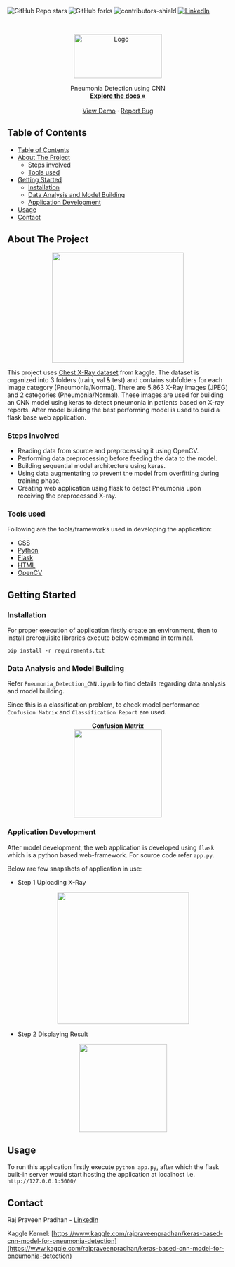 ![GitHub Repo stars](https://img.shields.io/github/stars/rppradhan08/pneumonia-detection)
![GitHub forks](https://img.shields.io/github/forks/rppradhan08/pneumonia-detection?color=green)
![contributors-shield](https://img.shields.io/github/contributors/rppradhan08/pneumonia-detection)
[![LinkedIn][linkedin-shield]](https://in.linkedin.com/in/raj-praveen-pradhan-306625101)

[linkedin-shield]: https://img.shields.io/badge/-LinkedIn-black.svg?style=flat-square&logo=linkedin&colorB=555

<!-- PROJECT LOGO -->
<br />
<p align="center">
  <a href="https://github.com/rppradhan08/pneumonia-detection">
    <img src="https://raw.githubusercontent.com/rppradhan08/pneumonia-detection/master/images/logo.PNG" alt="Logo" width="200px" height="100px">
  </a>

  <p align="center">
    Pneumonia Detection using CNN
    <br />
    <a href="https://github.com/rppradhan08/pneumonia-detection"><strong>Explore the docs »</strong></a>
    <br />
    <br />
    <a href="https://github.com/rppradhan08/pneumonia-detection">View Demo</a>
    ·
    <a href="https://github.com/rppradhan08/pneumonia-detection/issues">Report Bug</a>
  </p>
</p>

<!-- TABLE OF CONTENTS -->

## Table of Contents

- [Table of Contents](#table-of-contents)
- [About The Project](#about-the-project)
  - [Steps involved](#steps-involved)
  - [Tools used](#tools-used)
- [Getting Started](#getting-started)
  - [Installation](#installation)
  - [Data Analysis and Model Building](#data-analysis-and-model-building)
  - [Application Development](#application-development)
- [Usage](#usage)
- [Contact](#contact)

<!-- ABOUT THE PROJECT -->

## About The Project

<p align="center">
  <img src="https://raw.githubusercontent.com/rppradhan08/pneumonia-detection/master/images/person1661_virus_2872.jpeg" height="250px" width="300px">
</p>
This project uses <a href="https://www.kaggle.com/paultimothymooney/chest-xray-pneumonia">Chest X-Ray dataset</a> from kaggle.
The dataset is organized into 3 folders (train, val & test) and contains subfolders for each image category (Pneumonia/Normal). There are 5,863 X-Ray images (JPEG) and 2 categories (Pneumonia/Normal). These images are used for building an CNN model using keras to detect pneumonia in patients based on X-ray reports. After model building the best performing model is used to build a flask base web application.

### Steps involved

- Reading data from source and preprocessing it using OpenCV.
- Performing data preprocessing before feeding the data to the model.
- Building sequential model architecture using keras.
- Using data augmentating to prevent the model from overfitting during training phase.
- Creating web application using flask to detect Pneumonia upon receiving the preprocessed X-ray.

### Tools used

Following are the tools/frameworks used in developing the application:

- [CSS](https://en.wikipedia.org/wiki/CSS)
- [Python](https://www.python.org/)
- [Flask](https://palletsprojects.com/p/flask/)
- [HTML](https://en.wikipedia.org/wiki/HTML)
- [OpenCV](https://opencv-python-tutroals.readthedocs.io/en/latest/)

## Getting Started

### Installation

For proper execution of application firstly create an environment, then to install prerequisite libraries execute below command in terminal.

```
pip install -r requirements.txt
```

### Data Analysis and Model Building

Refer `Pneumonia_Detection_CNN.ipynb` to find details regarding data analysis and model building.

Since this is a classification problem, to check model performance `Confusion Matrix` and `Classification Report` are used.

<p align="center">
<b>Confusion Matrix</b><br>
<img src="https://raw.githubusercontent.com/rppradhan08/pneumonia-detection/master/images/cunfusion_mat.png" height="200px">
</p>

### Application Development

After model development, the web application is developed using `flask` which is a python based web-framework. For source code refer `app.py`.

Below are few snapshots of application in use:

- Step 1 Uploading X-Ray
  <p align="center">
    <img src="https://raw.githubusercontent.com/rppradhan08/pneumonia-detection/master/images/home.PNG" height="300px">
  </p>
- Step 2 Displaying Result
  <p align="center">
    <img src="https://raw.githubusercontent.com/rppradhan08/pneumonia-detection/master/images/normal.PNG" height="200px">
  </p>

<!-- CONTACT -->

## Usage

To run this application firstly execute `python app.py`, after which the flask built-in server would start hosting the application at localhost i.e.
`http://127.0.0.1:5000/`

## Contact

Raj Praveen Pradhan - [LinkedIn](https://in.linkedin.com/in/raj-praveen-pradhan-306625101)

Kaggle Kernel: [https://www.kaggle.com/rajpraveenpradhan/keras-based-cnn-model-for-pneumonia-detection](https://www.kaggle.com/rajpraveenpradhan/keras-based-cnn-model-for-pneumonia-detection)
